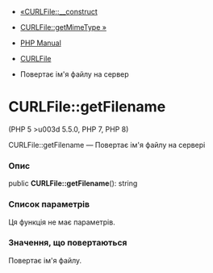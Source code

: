 - [«CURLFile::\_\_construct](curlfile.construct.md)
- [CURLFile::getMimeType »](curlfile.getmimetype.md)

- [PHP Manual](index.md)
- [CURLFile](class.curlfile.md)
- Повертає ім'я файлу на сервер

# CURLFile::getFilename

(PHP 5 \>u003d 5.5.0, PHP 7, PHP 8)

CURLFile::getFilename — Повертає ім'я файлу на сервері

### Опис

public **CURLFile::getFilename**(): string

### Список параметрів

Ця функція не має параметрів.

### Значення, що повертаються

Повертає ім'я файлу.
